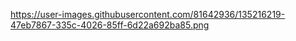 
https://user-images.githubusercontent.com/81642936/135216219-47eb7867-335c-4026-85ff-6d22a692ba85.png
